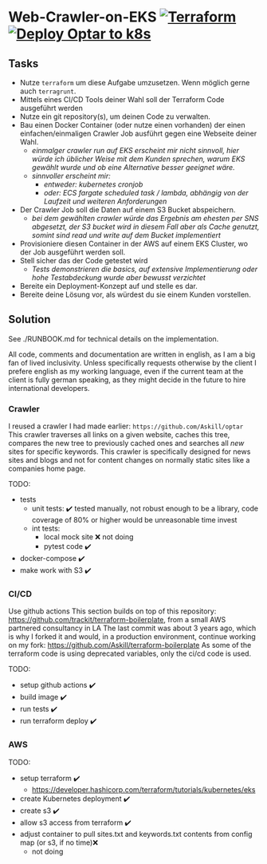 # Web-Crawler-on-EKS [![Terraform](https://github.com/Askill/Web-Crawler-on-EKS/actions/workflows/terraform.yml/badge.svg)](https://github.com/Askill/Web-Crawler-on-EKS/actions/workflows/terraform.yml) [![Deploy Optar to k8s](https://github.com/Askill/Web-Crawler-on-EKS/actions/workflows/k8s_deploy.yml/badge.svg)](https://github.com/Askill/Web-Crawler-on-EKS/actions/workflows/k8s_deploy.yml)

## Tasks

- Nutze `terraform` um diese Aufgabe umzusetzen. Wenn möglich gerne auch `terragrunt`.
- Mittels eines CI/CD Tools deiner Wahl soll der Terraform Code ausgeführt werden
- Nutze ein git repository(s), um deinen Code zu verwalten.
- Bau einen Docker Container (oder nutze einen vorhanden) der einen einfachen/einmaligen Crawler Job ausführt gegen eine Webseite deiner Wahl.
  - *einmalger crawler run auf EKS erscheint mir nicht sinnvoll, hier würde ich üblicher Weise mit dem Kunden sprechen, warum EKS gewählt wurde und ob eine Alternative besser geeignet wäre.*
  - *sinnvoller erscheint mir:*
    - *entweder: kubernetes cronjob*
    - *oder: ECS fargate scheduled task / lambda, abhängig von der Laufzeit und weiteren Anforderungen*
- Der Crawler Job soll die Daten auf einem S3 Bucket abspeichern.
  - *bei dem gewählten crawler würde das Ergebnis am ehesten per SNS abgesetzt, der S3 bucket wird in diesem Fall aber als Cache genutzt, somint sind read und write auf dem Bucket implementiert*
- Provisioniere diesen Container in der AWS auf einem EKS Cluster, wo der Job ausgeführt werden soll.
- Stell sicher das der Code getestet wird
  - *Tests demonstrieren die basics, auf extensive Implementierung oder hohe Testabdeckung wurde aber bewusst verzichtet*
- Bereite ein Deployment-Konzept auf und stelle es dar.
- Bereite deine Lösung vor, als würdest du sie einem Kunden vorstellen.

## Solution

See ./RUNBOOK.md for technical details on the implementation.

All code, comments and documentation are written in english, as I am a big fan of lived inclusivity. Unless specifically requests otherwise by the client I prefere english as my working language, even if the current team at the client is fully german speaking, as they might decide in the future to hire international developers.

### Crawler

I reused a crawler I had made earlier: `https://github.com/Askill/optar`  
This crawler traverses all links on a given website, caches this tree, compares the new tree to previously cached ones and searches all *new* sites for specific keywords.
This crawler is specifically designed for news sites and blogs and not for content changes on normally static sites like a companies home page.

TODO:

- tests
  - unit tests: ✔️ tested manually, not robust enough to be a library, code coverage of 80% or higher would be unreasonable time invest
  - int tests:
    - local mock site ❌ not doing
    - pytest code ✔️
- docker-compose ✔️
- make work with S3 ✔️

### CI/CD

Use github actions
This section builds on top of this repository:  
<https://github.com/trackit/terraform-boilerplate>, from a small AWS partnered consultancy in LA
The last commit was about 3 years ago, which is why I forked it and would, in a production environment, continue working on my fork: <https://github.com/Askill/terraform-boilerplate>
As some of the terraform code is using deprecated variables, only the ci/cd code is used.

TODO:

- setup github actions ✔️
- build image ✔️
- run tests ✔️
- run terraform deploy ✔️

### AWS

TODO:

- setup terraform ✔️
  - <https://developer.hashicorp.com/terraform/tutorials/kubernetes/eks>
- create Kubernetes deployment ✔️
- create s3 ✔️
- allow s3 access from terraform ✔️
- adjust container to pull sites.txt and keywords.txt contents from config map (or s3, if no time)❌
  - not doing
